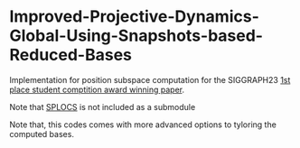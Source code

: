 # Improved-Projective-Dynamics-Global-Using-Snapshots-based-Reduced-Bases

Implementation for position subspace computation for the SIGGRAPH23 [1st place student comptition award winning paper](https://dl.acm.org/doi/10.1145/3588028.3603665).

Note that [SPLOCS](https://github.com/tneumann/splocs) is not included as a submodule

Note that, this codes comes with more advanced options to tyloring the computed bases. 
